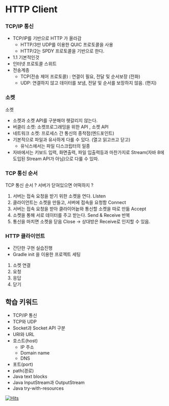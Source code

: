 # HTTP Client

### TCP/IP 통신
- TCP/IP를 기반으로 HTTP 가 올라감
  - HTTP/3만 UDP를 이용한 QUIC 프로토콜을 사용
  - HTTP/2는 SPDY 프로토콜을 기반으로 한다. 
- 1.1 기본적인것
- 인터넷 프로토콜 스위트
- 전송계층
  - TCP(전송 제어 프로토콜) : 연결이 필요, 전달 및 순서보장 (전화)
  - UDP: 연결하지 않고 데이터를 보냄, 전달 및 순서를 보장하지 않음. (편지)


### 소켓
소켓
- 소켓과 소켓 API를 구분해야 헷갈리지 않는다. 
- 버클리 소켓: 소켓프로그래밍을 위한 API , 소켓 API
- 네트워크 소켓: 프로세스 간 통신의 종착점(엔드포인트)
- 기본적으로 파일과 유사하게 다룰 수 있다. (열고 읽고쓰고 닫고)
  - 유닉스에서는 파일 디스크립터의 일종
- 자바에서는 키보드 입력, 화면출력, 파일 입출력등과 마찬가지로 Stream(자바 8에 도입된 Stream API가 아님)으로 다룰 수 있따.


### TCP 통신 순서
TCP 통신 순서
? 서버가 닫혀있으면 어떡하지 ?
1. 서버는 접속 요청을 받기 위한 소켓을 연다. LIsten
2. 클라이언트는 소켓을 만들고, 서버에 접속을 요청함 Connect
3. 서버는 접속 요청을 받아 클라이어늩와 통신할 소켓을 따로 만듦 Accept
4. 소켓을 통해 서로 데이터를 주고 받는다. Send & Receive 반복
5. 통신을 마치면 소켓을 닫음 Close -> 상대방은 Receive로 인지할 수 있음. 



### HTTP 클라이언트 
- 간단한 구현 실습진행
- Gradle init 을 이용한 프로젝트 세팅

1. 소켓 연결
2. 요청
3. 응답
4. 닫기



## 학습 키워드
* TCP/IP 통신
* TCP와 UDP
* Socket과 Socket API 구분
* URI와 URL
* 호스트(host)
  * IP 주소
  * Domain name
  * DNS
* 포트(port)
* path(경로)
* Java text blocks
* Java InputStream과 OutputStream
* Java try-with-resources


[![Hits](https://hits.sh/p-ej.gitbook.io/devroad-backend/megatera-backend/introduction.svg)](https://hits.sh/p-ej.gitbook.io/devroad-backend/megatera-backend/introduction/)